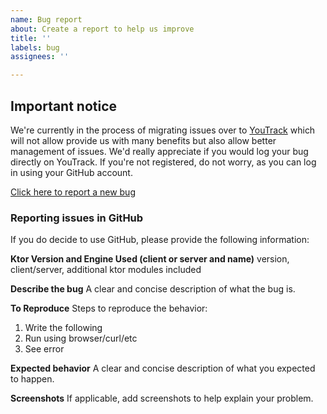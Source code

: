 ```yaml
---
name: Bug report
about: Create a report to help us improve
title: ''
labels: bug
assignees: ''

---
```


## Important notice 

We're currently in the process of migrating issues over to [YouTrack](https://youtrack.jetbrains.com/issue/KTOR) which will not allow provide us with many benefits but also allow better management of issues. We'd really appreciate if you would log your bug directly on YouTrack. If you're not registered, do not worry, as you can log in using your GitHub account. 

[Click here to report a new bug](https://youtrack.jetbrains.com/newIssue?project=KTOR)

### Reporting issues in GitHub

If you do decide to use GitHub, please provide the following information:


**Ktor Version and Engine Used (client or server and name)**
version, client/server, additional ktor modules included

**Describe the bug**
A clear and concise description of what the bug is.

**To Reproduce**
Steps to reproduce the behavior:
1. Write the following
2. Run using browser/curl/etc
3. See error

**Expected behavior**
A clear and concise description of what you expected to happen.

**Screenshots**
If applicable, add screenshots to help explain your problem.
